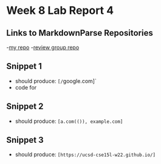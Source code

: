 # Week 8 Lab Report 4

## Links to MarkdownParse Repositories
-[my repo](https://github.com/YLuo0216/markdown-parse-Yvonne)
-[review group repo](https://github.com/samw0627/markdownparse2/blob/main/MarkdownParse.java)

## Snippet 1
- should produce: `[/`google.com]`
- code for 

## Snippet 2
- should produce: `[a.com(()), example.com]`

## Snippet 3
- should produce: `[https://ucsd-cse15l-w22.github.io/]`
